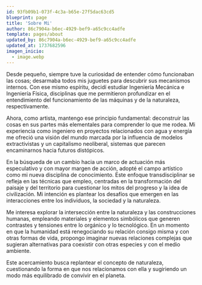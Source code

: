 ```yaml
---
id: 93fb09b1-073f-4c3a-b65e-27f5dac63cd5
blueprint: page
title: 'Sobre Mi'
author: 86c7904a-b6ec-4929-bef9-a65c9cc4adfe
template: pages/about
updated_by: 86c7904a-b6ec-4929-bef9-a65c9cc4adfe
updated_at: 1737682596
imagen_inicio:
  - image.webp
---
```

Desde pequeño, siempre tuve la curiosidad de entender cómo funcionaban las cosas; desarmaba todos mis juguetes para descubrir sus mecanismos internos. Con ese mismo espíritu, decidí estudiar Ingeniería Mecánica e Ingeniería Física, disciplinas que me permitieron profundizar en el entendimiento del funcionamiento de las máquinas y de la naturaleza, respectivamente.

Ahora, como artista, mantengo ese principio fundamental: deconstruir las cosas en sus partes más elementales para comprender lo que me rodea. Mi experiencia como ingeniero en proyectos relacionados con agua y energía me ofreció una visión del mundo marcada por la influencia de modelos extractivistas y un capitalismo neoliberal, sistemas que parecen encaminarnos hacia futuros distópicos.

En la búsqueda de un cambio hacia un marco de actuación más especulativo y con mayor margen de acción, adopté el campo artístico como mi nueva disciplina de conocimiento. Este enfoque transdisciplinar se refleja en las técnicas que empleo, centradas en la transformación del paisaje y del territorio para cuestionar los mitos del progreso y la idea de civilización. Mi intención es plantear los desafíos que emergen en las interacciones entre los individuos, la sociedad y la naturaleza.

Me interesa explorar la intersección entre la naturaleza y las construcciones humanas, empleando materiales y elementos simbólicos que generen contrastes y tensiones entre lo orgánico y lo tecnológico. En un momento en que la humanidad está renegociando su relación consigo misma y con otras formas de vida, propongo imaginar nuevas relaciones complejas que sugieran alternativas para coexistir con otras especies y con el medio ambiente.

Este acercamiento busca replantear el concepto de naturaleza, cuestionando la forma en que nos relacionamos con ella y sugiriendo un modo más equilibrado de convivir en el planeta.
